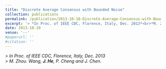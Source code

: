 ```yaml
---
title: "Discrete Average Consensus with Bounded Noise"
collection: publications
permalink: /publication/2013-10-10-Discrete-Average-Consensus-with-Bounded-Noise/
excerpt: '> *In Proc. of IEEE CDC, Florence, Italy, Dec. 2013*<br>*M. Zhou. Wang, **J. He**, P. Cheng and J. Chen*.'
date: 2013-10-10
venue: '--'
#paperurl: ''
#citation: ''
---
```

*> In Proc. of IEEE CDC, Florence, Italy, Dec. 2013*  
*> M. Zhou. Wang, **J. He**, P. Cheng and J. Chen*.